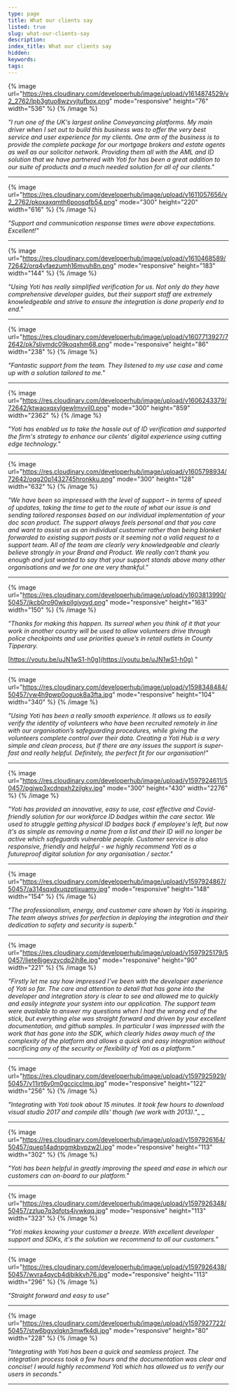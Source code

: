 ```yaml
---
type: page
title: What our clients say
listed: true
slug: what-our-clients-say
description: 
index_title: What our clients say
hidden: 
keywords: 
tags: 
---
```


{% image url="https://res.cloudinary.com/developerhub/image/upload/v1614874529/v2_2762/lpb3gtuo8wzvyjtufbox.png" mode="responsive" height="76" width="536" %}
{% /image %}

_"I run one of the UK's largest online Conveyancing platforms. My main driver when I set out to build this business was to offer the very best service and user experience for my clients. One arm of the business is to provide the complete package for our mortgage brokers and estate agents as well as our solicitor network. Providing them all with the AML and ID solution that we have partnered with Yoti for has been a great addition to our suite of products and a much needed solution for all of our clients."_

---

{% image url="https://res.cloudinary.com/developerhub/image/upload/v1611057656/v2_2762/pkoxaxqmth6poosqfb54.png" mode="300" height="220" width="616" %}
{% /image %}

_"Support and communication response times were above expectations. Excellent!"_

---

{% image url="https://res.cloudinary.com/developerhub/image/upload/v1610468589/72642/orq4vfaezumh16mvuh8n.png" mode="responsive" height="183" width="144" %}
{% /image %}

_"Using Yoti has really simplified verification for us. Not only do they have comprehensive developer guides, but their support staff are extremely knowledgeable and strive to ensure the integration is done properly end to end."_

---

{% image url="https://res.cloudinary.com/developerhub/image/upload/v1607713927/72642/pk7sljymdc09koqxhm68.png" mode="responsive" height="86" width="238" %}
{% /image %}

_"Fantastic support from the team. They listened to my use case and came up with a solution tailored to me."_

---

{% image url="https://res.cloudinary.com/developerhub/image/upload/v1606243379/72642/ktwaoxqxylgewlmyvil0.png" mode="300" height="859" width="2362" %}
{% /image %}

_"Yoti has enabled us to take the hassle out of ID verification and supported the firm's strategy to enhance our clients' digital experience using cutting edge technology."_

---

{% image url="https://res.cloudinary.com/developerhub/image/upload/v1605798934/72642/oqg20p1432745hronkku.png" mode="300" height="128" width="632" %}
{% /image %}

_"We have been so impressed with the level of support – in terms of speed of updates, taking the time to get to the route of what our issue is and sending tailored responses based on our individual implementation of your doc scan product. The support always feels personal and that you care and want to assist us as an individual customer rather than being blanket forwarded to existing support posts or it seeming not a valid request to a support team. All of the team are clearly very knowledgeable and clearly believe strongly in your Brand and Product. We really can't thank you enough and just wanted to say that your support stands above many other organisations and we for one are very thankful."_

---

{% image url="https://res.cloudinary.com/developerhub/image/upload/v1603813990/50457/jkcb0ro90wkpllgiyoyd.png" mode="responsive" height="163" width="150" %}
{% /image %}

_"Thanks for making this happen. Its surreal when you think of it that your work in another country will be used to allow volunteers drive through police checkpoints and use priorities queue’s in retail outlets in County Tipperary._

[https://youtu.be/uJN1wS1-h0g](https://youtu.be/uJN1wS1-h0g) "

---

{% image url="https://res.cloudinary.com/developerhub/image/upload/v1598348484/50457/vw4h9pwp0oguok8a3fta.jpg" mode="responsive" height="104" width="340" %}
{% /image %}

_"Using Yoti has been a really smooth experience. It allows us to easily verify the identity of volunteers who have been recruited remotely in line with our organisation’s safeguarding procedures, while giving the volunteers complete control over their data. Creating a Yoti Hub is a very simple and clean process, but if there are any issues the support is super-fast and really helpful. Definitely, the perfect fit for our organisation!"_

---

{% image url="https://res.cloudinary.com/developerhub/image/upload/v1597924611/50457/pgjwp3xcdnpxh2zilgkv.jpg" mode="300" height="430" width="2276" %}
{% /image %}

_"Yoti has provided an innovative, easy to use, cost effective and Covid-friendly solution for our workforce ID badges within the care sector.  We used to struggle getting physical ID badges back if employee's left, but now it's as simple as removing a name from a list and their ID will no longer be active which safeguards vulnerable people.  Customer service is also responsive, friendly and helpful - we highly recommend Yoti as a futureproof digital solution for any organisation / sector."_

---

{% image url="https://res.cloudinary.com/developerhub/image/upload/v1597924867/50457/a314sqxdxuqzptjxuamy.jpg" mode="responsive" height="148" width="154" %}
{% /image %}

_"The professionalism, energy, and customer care shown by Yoti is inspiring. The team always strives for perfection in deploying the integration and their dedication to safety and security is superb."_

---

{% image url="https://res.cloudinary.com/developerhub/image/upload/v1597925179/50457/liete8jgeyzycdp2jh8e.jpg" mode="responsive" height="90" width="221" %}
{% /image %}

_"Firstly let me say how impressed I’ve been with the developer experience of Yoti so far. The care and attention to detail that has gone into the developer and integration story is clear to see and allowed me to quickly and easily integrate your system into our application. The support team were available to answer my questions when I had the wrong end of the stick, but everything else was straight forward and driven by your excellent documentation, and github samples. In particular I was impressed with the work that has gone into the SDK, which clearly hides away much of the complexity of the platform and allows a quick and easy integration without sacrificing any of the security or flexibility of Yoti as a platform."_

---

{% image url="https://res.cloudinary.com/developerhub/image/upload/v1597925929/50457/v11irt6y0m0gccicclmp.jpg" mode="responsive" height="122" width="256" %}
{% /image %}

_"Integrating with Yoti took about 15 minutes. It took few hours to download visual studio 2017 and compile dlls' though (we work with 2013)."__
_

---

{% image url="https://res.cloudinary.com/developerhub/image/upload/v1597926164/50457/quep14adnpgmkbvpzw2l.jpg" mode="responsive" height="113" width="302" %}
{% /image %}

_"Yoti has been helpful in greatly improving the speed and ease in which our customers can on-board to our platform."_

---

{% image url="https://res.cloudinary.com/developerhub/image/upload/v1597926348/50457/zzlup7q3qfots4jvwkqq.jpg" mode="responsive" height="113" width="323" %}
{% /image %}

_"Yoti makes knowing your customer a breeze. With excellent developer support and SDKs, it's the solution we recommend to all our customers."_

---

{% image url="https://res.cloudinary.com/developerhub/image/upload/v1597926438/50457/wvra4qycb4djbikkvh76.jpg" mode="responsive" height="113" width="296" %}
{% /image %}

_"Straight forward and easy to use"_

---

{% image url="https://res.cloudinary.com/developerhub/image/upload/v1597927722/50457/stw6bgyxlqkn3mwfk4di.jpg" mode="responsive" height="80" width="228" %}
{% /image %}

_"Integrating with Yoti has been a quick and seamless project. The integration process took a few hours and the documentation was clear and concise! I would highly recommend Yoti which has allowed us to verify our users in seconds."_

---